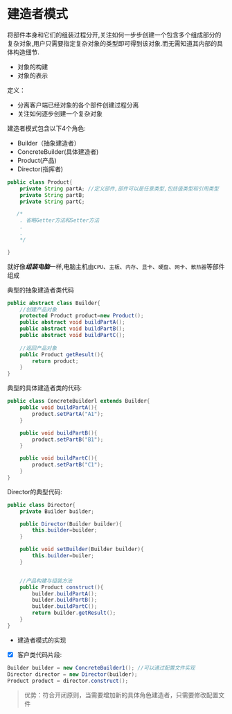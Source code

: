 # 建造者模式

将部件本身和它们的组装过程分开,关注如何一步步创建一个包含多个组成部分的复杂对象,用户只需要指定复杂对象的类型即可得到该对象.而无需知道其内部的具体构造细节.

- 对象的构建
- 对象的表示

定义：
- 分离客户端已经对象的各个部件创建过程分离
- 关注如何逐步创建一个复杂对象

建造者模式包含以下4个角色:
- Builder（抽象建造者）
- ConcreteBuilder(具体建造者)
- Product(产品)
- Director(指挥者)

```java
public class Product{
	private String partA; //定义部件,部件可以是任意类型,包括值类型和引用类型
	private String partB;
	private String partC;

   /*
	. 省略Getter方法和Setter方法
	.
	.
	*/

}
```
就好像***组装电脑***一样,电脑主机由` CPU `、` 主板 `、` 内存 `、` 显卡 `、` 硬盘 `、` 网卡 `、` 散热器 `等部件组成

典型的抽象建造者类代码

```java
public abstract class Builder{
	//创建产品对象
	protected Product product=new Product();
	public abstract void buildPartA();
	public abstract void buildPartB();
	public abstract void buildPartC();
	
	//返回产品对象
	public Product getResult(){
		return product;
	}
}
```

典型的具体建造者类的代码:

```java
public class ConcreteBuilderl extends Builder{
	public void buildPartA(){
		product.setPartA("A1");
	}

	public void buildPartB(){
		product.setPartB("B1");
	}

	public void buildPartC(){
		product.setPartB("C1");
	}
}
```

Director的典型代码:

```java
public class Director{
	private Builder builder;

	public Director(Builder builder){
		this.builder=builder;
	}

	public void setBuilder(Builder builder){
		this.builder=builer;
	}


	//产品构建与组装方法
	public Product construct(){
		builder.buildPartA();
		builder.buildPartB();
		builder.buildPartC();
		return builder.getResult();
	}
}
```

- 建造者模式的实现

- [x] 客户类代码片段:
```java
Builder builder = new ConcreteBuilder1(); //可以通过配置文件实现
Director director = new Director(builder);
Product product = director.construct();
```

> 优势：符合开闭原则，当需要增加新的具体角色建造者，只需要修改配置文件












































